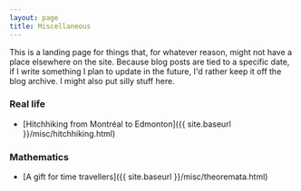 ```yaml
---
layout: page
title: Miscellaneous
---
```


This is a landing page for things that, for whatever reason, might not have a place elsewhere on the site. Because blog posts are tied to a specific date, if I write something I plan to update in the future, I'd rather keep it off the blog archive. I might also put silly stuff here.

### Real life

+ [Hitchhiking from Montréal to Edmonton]({{ site.baseurl }}/misc/hitchhiking.html)

### Mathematics

+ [A gift for time travellers]({{ site.baseurl }}/misc/theoremata.html)